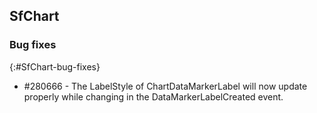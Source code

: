 ## SfChart 

### Bug fixes
{:#SfChart-bug-fixes}

* \#280666 - The LabelStyle of ChartDataMarkerLabel will now update properly while changing in the DataMarkerLabelCreated event.